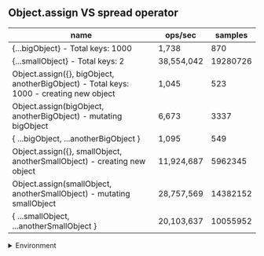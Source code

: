 ## Object.assign VS spread operator

|name|ops/sec|samples|
|-|-|-|
|{...bigObject} - Total keys: 1000|1,738|870|
|{...smallObject} - Total keys: 2|38,554,042|19280726|
|Object.assign({}, bigObject, anotherBigObject) - Total keys: 1000 - creating new object|1,045|523|
|Object.assign(bigObject, anotherBigObject) - mutating bigObject|6,673|3337|
|{ ...bigObject, ...anotherBigObject }|1,095|549|
|Object.assign({}, smallObject, anotherSmallObject) - creating new object|11,924,687|5962345|
|Object.assign(smallObject, anotherSmallObject) - mutating smallObject|28,757,569|14382152|
|{ ...smallObject, ...anotherSmallObject }|20,103,637|10055952|


<details>
<summary>Environment</summary>

* __Machine:__ linux x64 | 4 vCPUs | 7.6GB Mem
* __Run:__ Tue May 06 2025 19:51:59 GMT+0000 (Coordinated Universal Time)
* __Node:__ `v20.19.0`
</details>

<!--
{"environment":{"platform":"linux","arch":"x64","cpus":4,"totalMemory":7.597835540771484},"benchmarks":[{"name":"{...bigObject} - Total keys: 1000","samples":870,"opsSec":1738.7565386938925},{"name":"{...smallObject} - Total keys: 2","samples":19280726,"opsSec":38554042.22151736},{"name":"Object.assign({}, bigObject, anotherBigObject) - Total keys: 1000 - creating new object","samples":523,"opsSec":1045.2226365685049},{"name":"Object.assign(bigObject, anotherBigObject) - mutating bigObject","samples":3337,"opsSec":6673.680490872819},{"name":"{ ...bigObject, ...anotherBigObject }","samples":549,"opsSec":1095.3849174818608},{"name":"Object.assign({}, smallObject, anotherSmallObject) - creating new object","samples":5962345,"opsSec":11924687.73430933},{"name":"Object.assign(smallObject, anotherSmallObject) - mutating smallObject","samples":14382152,"opsSec":28757569.379857212},{"name":"{ ...smallObject, ...anotherSmallObject }","samples":10055952,"opsSec":20103637.303926077}]}-->
